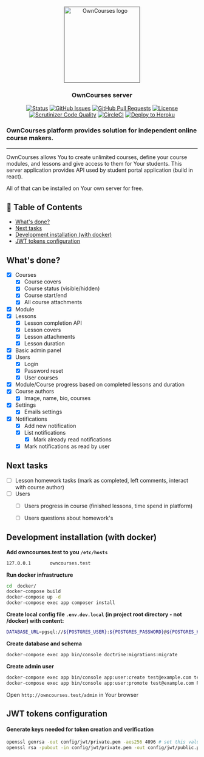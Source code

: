 <p align="center">
  <a href="" rel="noopener">
 <img width=200px height=200px src="https://i.ibb.co/YQ52bDY/logo.png" alt="OwnCourses logo"></a>
</p>

<h3 align="center">OwnCourses server</h3>

<div align="center">

  [![Status](https://img.shields.io/badge/status-active-success.svg)]() 
  [![GitHub Issues](https://img.shields.io/github/issues/owncourses/courses-server.svg)](https://github.com/owncourses/courses-server/issues)
  [![GitHub Pull Requests](https://img.shields.io/github/issues-pr/owncourses/courses-server.svg)](https://github.com/owncourses/courses-server/pulls)
  [![License](https://img.shields.io/badge/license-MIT-blue.svg)](/LICENSE)
  [![Scrutinizer Code Quality](https://scrutinizer-ci.com/g/owncourses/courses-server/badges/quality-score.png?b=master)](https://scrutinizer-ci.com/g/owncourses/courses-server/?branch=master)
  [![CircleCI](https://circleci.com/gh/owncourses/courses-server/tree/master.svg?style=svg)](https://circleci.com/gh/owncourses/courses-server/tree/master) 
  [![Deploy to Heroku](https://www.herokucdn.com/deploy/button.svg)](https://heroku.com/deploy)

</div>

### OwnCourses platform provides solution for independent online course makers.

---

OwnCourses allows You to create unlimited courses, define your course modules, and lessons and give access to them for Your students. 
This server application provides API used by student portal application (build in react).

All of that can be installed on Your own server for free.

## 📝 Table of Contents
- [What's done?](#mvp)
- [Next tasks](#next)
- [Development installation (with docker)](#docker)
- [JWT tokens configuration](#jwt)

## What's done? <a name = "mvp"></a>

- [x] Courses
  - [x] Course covers
  - [x] Course status (visible/hidden)
  - [x] Course start/end
  - [x] All course attachments
- [x] Module
- [x] Lessons
  - [x] Lesson completion API
  - [x] Lesson covers
  - [x] Lesson attachments
  - [x] Lesson duration
- [x] Basic admin panel
- [x] Users
  - [x] Login
  - [x] Password reset
  - [x] User courses
- [x] Module/Course progress based on completed lessons and duration 
- [x] Course authors
  - [x] Image, name, bio, courses
- [x] Settings 
  - [x] Emails settings
- [x] Notifications 
  - [x] Add new notification
  - [x] List notifications
    - [x] Mark already read notifications
  - [x] Mark notifications as read by user

## Next tasks <a name = "next"></a>

- [ ] Lesson homework tasks (mark as completed, left comments, interact with course author)
- [ ] Users
  - [ ] Users progress in course (finished lessons, time spend in platform)
  - [ ] Users questions about homework's


## Development installation (with docker) <a name = "docker"></a>

**Add owncourses.test to you `/etc/hosts`**
```bash
127.0.0.1       owncourses.test
```

**Run docker infrastructure**
```bash
cd  docker/
docker-compose build
docker-compose up -d
docker-compose exec app composer install
```

**Create local config file `.env.dev.local` (in project root directory - not /docker) with content:**
```bash
DATABASE_URL=pgsql://${POSTGRES_USER}:${POSTGRES_PASSWORD}@${POSTGRES_HOST}:${POSTGRES_POST}/${POSTGRES_DB}
``` 

**Create database and schema**
```bash
docker-compose exec app bin/console doctrine:migrations:migrate
```

**Create admin user**
```bash
docker-compose exec app bin/console app:user:create test@example.com testPassword Test User
docker-compose exec app bin/console app:user:promote test@example.com ROLE_ADMIN
```

Open `http://owncourses.test/admin` in Your browser


## JWT tokens configuration <a name = "jwt"></a>

#### Generate keys needed for token creation and verification

```bash
openssl genrsa -out config/jwt/private.pem -aes256 4096 # set this value as JWT_SECRET_KEY env variable
openssl rsa -pubout -in config/jwt/private.pem -out config/jwt/public.pem # set this value as JWT_PUBLIC_KEY env variable
```
